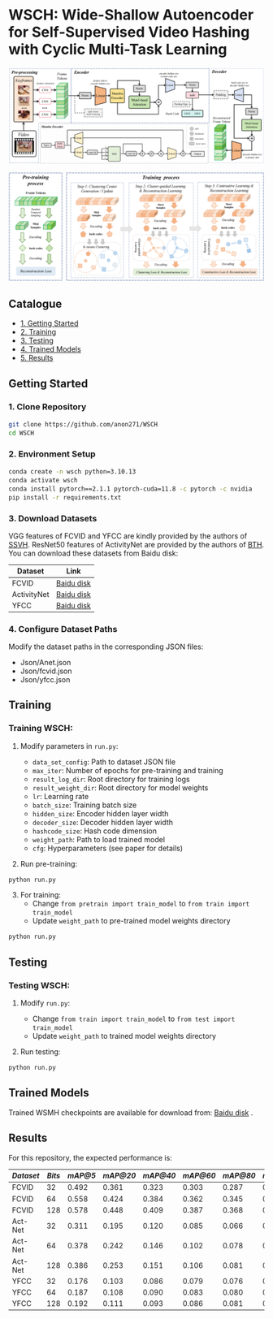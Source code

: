 # WSCH: Wide-Shallow Autoencoder for Self-Supervised Video Hashing with Cyclic Multi-Task Learning

![](figure/model.png)

![](figure/train.png)


## Catalogue <br> 
* [1. Getting Started](#Getting-Started)
* [2. Training](#Training)
* [3. Testing](#Testing)
* [4. Trained Models](#Trained-Models)
* [5. Results](#Results)


## Getting Started

### 1. Clone Repository
```bash
git clone https://github.com/anon271/WSCH
cd WSCH
```

### 2. Environment Setup
```bash
conda create -n wsch python=3.10.13
conda activate wsch
conda install pytorch==2.1.1 pytorch-cuda=11.8 -c pytorch -c nvidia
pip install -r requirements.txt
```

### 3. Download Datasets
VGG features of FCVID and YFCC are kindly provided by the authors of [SSVH]. ResNet50 features of ActivityNet are provided by the authors of [BTH]. You can download these datasets from Baidu disk:

| Dataset | Link |
|---------|------|
| FCVID | [Baidu disk](https://pan.baidu.com/s/1v0qo4PtiZgFB9iLmj3sJIg?pwd=0000) |
| ActivityNet | [Baidu disk](https://pan.baidu.com/s/1cDJ0-6T2-AOeLgp5rBihfA?pwd=0000) |
| YFCC | [Baidu disk](https://pan.baidu.com/s/1jpqcRRFdiemGvlPpukxJ6Q?pwd=0000) |

### 4. Configure Dataset Paths
Modify the dataset paths in the corresponding JSON files:
- Json/Anet.json
- Json/fcvid.json
- Json/yfcc.json

## Training

### Training WSCH:

1. Modify parameters in `run.py`:
   - `data_set_config`: Path to dataset JSON file
   - `max_iter`: Number of epochs for pre-training and training
   - `result_log_dir`: Root directory for training logs
   - `result_weight_dir`: Root directory for model weights
   - `lr`: Learning rate
   - `batch_size`: Training batch size
   - `hidden_size`: Encoder hidden layer width
   - `decoder_size`: Decoder hidden layer width
   - `hashcode_size`: Hash code dimension
   - `weight_path`: Path to load trained model
   - `cfg`: Hyperparameters (see paper for details)

2. Run pre-training:
```bash
python run.py
```

3. For training:
   - Change `from pretrain import train_model` to `from train import train_model`
   - Update `weight_path` to pre-trained model weights directory
```bash
python run.py
```

## Testing

### Testing WSCH:

1. Modify `run.py`:
   - Change `from train import train_model` to `from test import train_model`
   - Update `weight_path` to trained model weights directory

2. Run testing:
```bash
python run.py
```

## Trained Models

Trained WSMH checkpoints are available for download from: [Baidu disk](https://pan.baidu.com/s/1qdCe6eZQR6ijhen_MbDbUg?pwd=mfok#list/path=%2F) .

## Results

For this repository, the expected performance is:

| *Dataset* | *Bits* | *mAP@5* | *mAP@20* | *mAP@40* | *mAP@60* | *mAP@80* | *mAP@100* |
| ---- | ---- | ---- | ---- | ---- | ---- | ---- | ---- |
| FCVID | 32 | 0.492 | 0.361 | 0.323 | 0.303 | 0.287 | 0.273 |
| FCVID | 64 | 0.558 | 0.424 | 0.384 | 0.362 | 0.345 | 0.328 |
| FCVID | 128 | 0.578 | 0.448 | 0.409 | 0.387 | 0.368 | 0.351 |
| Act-Net | 32 | 0.311 | 0.195 | 0.120 | 0.085 | 0.066 | 0.053 |
| Act-Net | 64 | 0.378 | 0.242 | 0.146 | 0.102 | 0.078 | 0.063 |
| Act-Net | 128 | 0.386 | 0.253 | 0.151 | 0.106 | 0.081 | 0.065 |
| YFCC | 32 | 0.176 | 0.103 | 0.086 | 0.079 | 0.076 | 0.073 | 
| YFCC | 64 | 0.187 | 0.108 | 0.090 | 0.083 | 0.080 | 0.077 |
| YFCC | 128 | 0.192 | 0.111 | 0.093 | 0.086 | 0.081 | 0.079 | 


[SSVH]:https://github.com/lixiangpengcs/Self-Supervised-Video-Hashing

[BTH]:https://github.com/Lily1994/BTH



